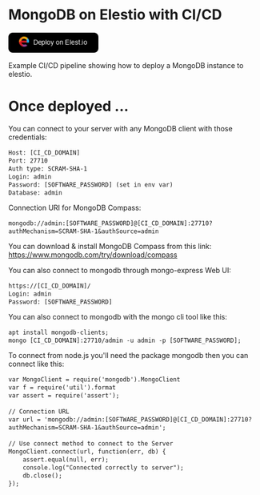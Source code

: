 # MongoDB on Elestio with CI/CD

<a href="https://dash.elest.io/deploy?source=cicd&social=dockerCompose&url=https://github.com/elestio-examples/docker-compose-mongodb"><img src="deploy-on-elestio.png" alt="Deploy on Elest.io" width="180px" /></a>

Example CI/CD pipeline showing how to deploy a MongoDB instance to elestio.

# Once deployed ...

You can connect to your server with any MongoDB client with those credentials:

    Host: [CI_CD_DOMAIN]
    Port: 27710
    Auth type: SCRAM-SHA-1
    Login: admin
    Password: [SOFTWARE_PASSWORD] (set in env var)
    Database: admin

Connection URI for MongoDB Compass: 

    mongodb://admin:[SOFTWARE_PASSWORD]@[CI_CD_DOMAIN]:27710?authMechanism=SCRAM-SHA-1&authSource=admin

You can download & install MongoDB Compass from this link:
https://www.mongodb.com/try/download/compass


You can also connect to mongodb through mongo-express Web UI:

    https://[CI_CD_DOMAIN]/
    Login: admin
    Password: [SOFTWARE_PASSWORD]

You can also connect to mongodb with the mongo cli tool like this:

    apt install mongodb-clients;
    mongo [CI_CD_DOMAIN]:27710/admin -u admin -p [SOFTWARE_PASSWORD];


To connect from node.js you'll need the package mongodb then you can connect like this:

    var MongoClient = require('mongodb').MongoClient
    var f = require('util').format
    var assert = require('assert');

    // Connection URL
    var url = 'mongodb://admin:[SOFTWARE_PASSWORD]@[CI_CD_DOMAIN]:27710?authMechanism=SCRAM-SHA-1&authSource=admin';

    // Use connect method to connect to the Server
    MongoClient.connect(url, function(err, db) {
        assert.equal(null, err);
        console.log("Connected correctly to server");
        db.close();
    });
